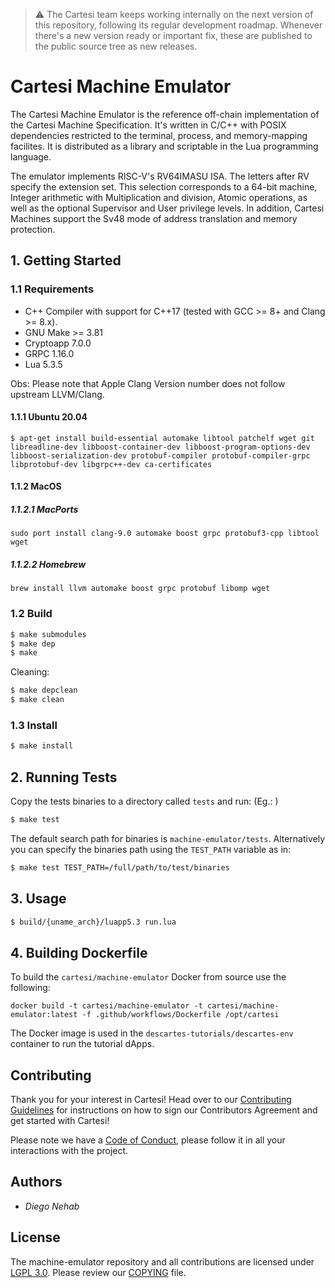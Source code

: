 > :warning: The Cartesi team keeps working internally on the next version of this repository, following its regular development roadmap. Whenever there's a new version ready or important fix, these are published to the public source tree as new releases.

# Cartesi Machine Emulator

The Cartesi Machine Emulator is the reference off-chain implementation of the Cartesi Machine Specification. It's written in C/C++ with POSIX dependencies restricted to the terminal, process, and memory-mapping facilites. It is distributed as a library and scriptable in the Lua programming language.

The emulator implements RISC-V's RV64IMASU ISA. The letters after RV specify the extension set. This selection corresponds to a 64-bit machine, Integer arithmetic with Multiplication and division, Atomic operations, as well as the optional Supervisor and User privilege levels. In addition, Cartesi Machines support the Sv48 mode of address translation and memory protection.

## 1. Getting Started

### 1.1 Requirements

- C++ Compiler with support for C++17 (tested with GCC >= 8+ and Clang >= 8.x).
- GNU Make >= 3.81
- Cryptoapp 7.0.0
- GRPC 1.16.0
- Lua 5.3.5

Obs: Please note that Apple Clang Version number does not follow upstream LLVM/Clang.

#### 1.1.1 Ubuntu 20.04

```
$ apt-get install build-essential automake libtool patchelf wget git libreadline-dev libboost-container-dev libboost-program-options-dev libboost-serialization-dev protobuf-compiler protobuf-compiler-grpc libprotobuf-dev libgrpc++-dev ca-certificates
```
#### 1.1.2 MacOS

##### 1.1.2.1 MacPorts
```
sudo port install clang-9.0 automake boost grpc protobuf3-cpp libtool wget
```

##### 1.1.2.2 Homebrew
```
brew install llvm automake boost grpc protobuf libomp wget
```

### 1.2 Build

```bash
$ make submodules
$ make dep
$ make
```

Cleaning:

```bash
$ make depclean
$ make clean
```

### 1.3 Install

```bash
$ make install
```

## 2. Running Tests

Copy the tests binaries to a directory called `tests` and run: (Eg.: )

```bash
$ make test
```

The default search path for binaries is `machine-emulator/tests`. Alternatively you can specify the binaries path using the `TEST_PATH` variable as in:

```bash
$ make test TEST_PATH=/full/path/to/test/binaries
```

## 3. Usage

```bash
$ build/{uname_arch}/luapp5.3 run.lua
```
## 4. Building Dockerfile

To build the ```cartesi/machine-emulator``` Docker from source use the following: 
```shell
docker build -t cartesi/machine-emulator -t cartesi/machine-emulator:latest -f .github/workflows/Dockerfile /opt/cartesi
```
The Docker image is used in the ```descartes-tutorials/descartes-env``` container to run the tutorial dApps.

## Contributing

Thank you for your interest in Cartesi! Head over to our [Contributing Guidelines](CONTRIBUTING.md) for instructions on how to sign our Contributors Agreement and get started with
Cartesi!

Please note we have a [Code of Conduct](CODE_OF_CONDUCT.md), please follow it in all your interactions with the project.

## Authors

* *Diego Nehab*

## License

The machine-emulator repository and all contributions are licensed under
[LGPL 3.0](https://www.gnu.org/licenses/lgpl-3.0.html). Please review our [COPYING](COPYING) file.

